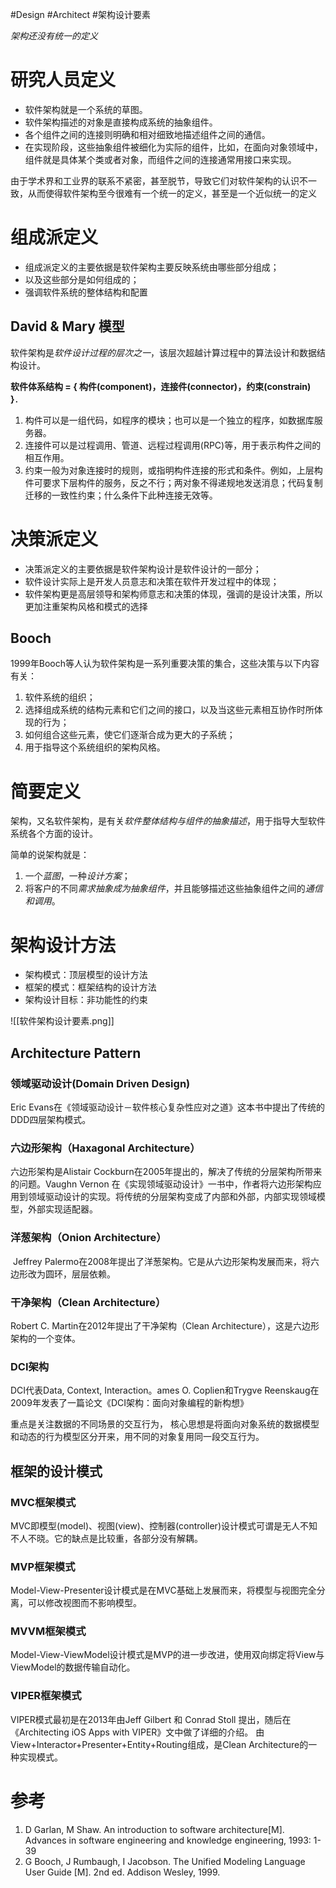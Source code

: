 #Design #Architect #架构设计要素

*架构还没有统一的定义*

# 研究人员定义
- 软件架构就是一个系统的草图。
- 软件架构描述的对象是直接构成系统的抽象组件。
- 各个组件之间的连接则明确和相对细致地描述组件之间的通信。
- 在实现阶段，这些抽象组件被细化为实际的组件，比如，在面向对象领域中，组件就是具体某个类或者对象，而组件之间的连接通常用接口来实现。

由于学术界和工业界的联系不紧密，甚至脱节，导致它们对软件架构的认识不一致，从而使得软件架构至今很难有一个统一的定义，甚至是一个近似统一的定义

# 组成派定义
- 组成派定义的主要依据是软件架构主要反映系统由哪些部分组成；
- 以及这些部分是如何组成的；
- 强调软件系统的整体结构和配置

## David & Mary 模型
软件架构是*软件设计过程的层次之一*，该层次超越计算过程中的算法设计和数据结构设计。

**软件体系结构 = { 构件(component)，连接件(connector)，约束(constrain) }**．

1. 构件可以是一组代码，如程序的模块；也可以是一个独立的程序，如数据库服务器。
2. 连接件可以是过程调用、管道、远程过程调用(RPC)等，用于表示构件之间的相互作用。
3. 约束一般为对象连接时的规则，或指明构件连接的形式和条件。例如，上层构件可要求下层构件的服务，反之不行；两对象不得递规地发送消息；代码复制迁移的一致性约束；什么条件下此种连接无效等。

# 决策派定义
- 决策派定义的主要依据是软件架构设计是软件设计的一部分；
- 软件设计实际上是开发人员意志和决策在软件开发过程中的体现；
- 软件架构更是高层领导和架构师意志和决策的体现，强调的是设计决策，所以更加注重架构风格和模式的选择

## Booch 
1999年Booch等人认为软件架构是一系列重要决策的集合，这些决策与以下内容有关：
1. 软件系统的组织；
2. 选择组成系统的结构元素和它们之间的接口，以及当这些元素相互协作时所体现的行为；
3. 如何组合这些元素，使它们逐渐合成为更大的子系统；
4. 用于指导这个系统组织的架构风格。

# 简要定义
架构，又名软件架构，是有关*软件整体结构与组件的抽象描述*，用于指导大型软件系统各个方面的设计。

简单的说架构就是：
1. 一个*蓝图*，一种*设计方案*；
2. 将客户的不同*需求抽象成为抽象组件*，并且能够描述这些抽象组件之间的*通信和调用*。


# 架构设计方法
-   架构模式：顶层模型的设计方法
-   框架的模式：框架结构的设计方法
-   架构设计目标：非功能性的约束

![[软件架构设计要素.png]]

## Architecture Pattern
### 领域驱动设计(Domain Driven Design)

Eric Evans在《领域驱动设计－软件核心复杂性应对之道》这本书中提出了传统的DDD四层架构模式。

### 六边形架构（Haxagonal Architecture）

六边形架构是Alistair Cockburn在2005年提出的，解决了传统的分层架构所带来的问题。Vaughn Vernon 在《实现领域驱动设计》一书中，作者将六边形架构应用到领域驱动设计的实现。将传统的分层架构变成了内部和外部，内部实现领域模型，外部实现适配器。

### 洋葱架构（Onion Architecture）

 Jeffrey Palermo在2008年提出了洋葱架构。它是从六边形架构发展而来，将六边形改为圆环，层层依赖。

### 干净架构（Clean Architecture）

Robert C. Martin在2012年提出了干净架构（Clean Architecture），这是六边形架构的一个变体。

### DCI架构

DCI代表Data, Context, Interaction。ames O. Coplien和Trygve Reenskaug在2009年发表了一篇论文《DCI架构：面向对象编程的新构想》

重点是关注数据的不同场景的交互行为， 核心思想是将面向对象系统的数据模型和动态的行为模型区分开来，用不同的对象复用同一段交互行为。


## 框架的设计模式
### MVC框架模式

MVC即模型(model)、视图(view)、控制器(controller)设计模式可谓是无人不知不人不晓。它的缺点是比较重，各部分没有解耦。

### MVP框架模式

Model-View-Presenter设计模式是在MVC基础上发展而来，将模型与视图完全分离，可以修改视图而不影响模型。

### MVVM框架模式

Model-View-ViewModel设计模式是MVP的进一步改进，使用双向绑定将View与ViewModel的数据传输自动化。

### VIPER框架模式

VIPER模式最初是在2013年由Jeff Gilbert 和 Conrad Stoll 提出，随后在《Architecting iOS Apps with VIPER》文中做了详细的介绍。
由View+Interactor+Presenter+Entity+Routing组成，是Clean Architecture的一种实现模式。


# 参考
1. D Garlan, M Shaw. An introduction to software architecture[M]. Advances in software engineering and knowledge engineering, 1993: 1-39
2. G Booch, J Rumbaugh, I Jacobson. The Unified Modeling Language User Guide [M]. 2nd ed. Addison Wesley, 1999.